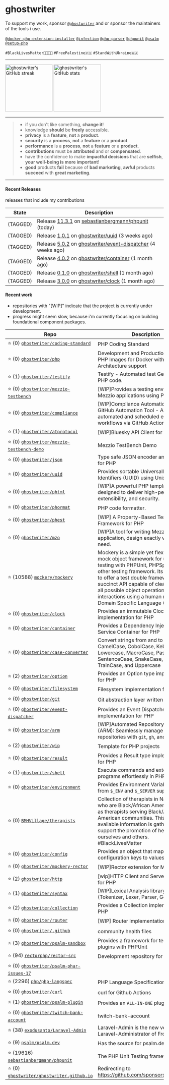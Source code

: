 # ghostwriter

To support my work, sponsor [`@ghostwriter`](https://github.com/sponsors/ghostwriter) and or sponsor the maintainers of the tools i use.

[`@docker-php-extension-installer`](https://github.com/mlocati/docker-php-extension-installer)
[`@infection`](https://github.com/infection/infection)
[`@php-parser`](https://github.com/nikic/php-parser)
[`@phpunit`](https://github.com/sebastianbergmann/phpunit)
[`@psalm`](https://github.com/vimeo/psalm)
[`@setup-php`](https://github.com/shivammathur/setup-php)

`#BlackLivesMatter✊🏾✊🏿`
`#FreePalestine🇵🇸`
`#StandWithUkraine🇺🇦` 

---

<div align="ncenter">

<img alt="ghostwriter's GitHub streak" height="150px" src="https://github-readme-streak-stats.herokuapp.com/?user=ghostwriter">

<img alt="ghostwriter's GitHub stats" height="150px" src="https://github-readme-stats.vercel.app/api?username=ghostwriter&show_icons=true&count_private=true&hide_title=true&hide_rank=true&icon_color=333">

</div>

---

> - if you don't like something, **change it**!
> - knowledge **should** be **freely** accessible.
> - **privacy** is a **feature**, **not** a **product**.
> - **security** is a **process**, **not** a **feature** or a **product**.
> - **performance** is a **process**, **not** a **feature** or a **product**.
> - **contributions** must be **attributed** and or **compensated**.
> - have the confidence to make **impactful decisions** that are **selfish**, **your well-being is more important**!
> - **good** products **fail** because of **bad marketing**, **awful** products **succeed** with **great marketing**.

---

#### Recent Releases

releases that include my contributions

| State | Description |
| --- | --- |
| (TAGGED) | Release [11.3.1](https://github.com/sebastianbergmann/phpunit/releases/tag/11.3.1) on [sebastianbergmann/phpunit](https://github.com/sebastianbergmann/phpunit) (today)|
| (TAGGED) | Release [1.0.1](https://github.com/ghostwriter/uuid/releases/tag/1.0.1) on [ghostwriter/uuid](https://github.com/ghostwriter/uuid) (3 weeks ago)|
| (TAGGED) | Release [5.0.2](https://github.com/ghostwriter/event-dispatcher/releases/tag/5.0.2) on [ghostwriter/event-dispatcher](https://github.com/ghostwriter/event-dispatcher) (4 weeks ago)|
| (TAGGED) | Release [4.0.2](https://github.com/ghostwriter/container/releases/tag/4.0.2) on [ghostwriter/container](https://github.com/ghostwriter/container) (1 month ago)|
| (TAGGED) | Release [0.1.0](https://github.com/ghostwriter/shell/releases/tag/0.1.0) on [ghostwriter/shell](https://github.com/ghostwriter/shell) (1 month ago)|
| (TAGGED) | Release [3.0.0](https://github.com/ghostwriter/clock/releases/tag/3.0.0) on [ghostwriter/clock](https://github.com/ghostwriter/clock) (1 month ago)|

#### Recent work

- repositories with "[WIP]" indicate that the project is currently under development.
- progress might seem slow, because i'm currently focusing on building foundational component packages.

| Repo | Description |
| --- | --- |
| ⭐️ (0) [`ghostwriter/coding-standard`](https://github.com/ghostwriter/coding-standard) | PHP Coding Standard |
| ⭐️ (0) [`ghostwriter/php`](https://github.com/ghostwriter/php) | Development and Production-ready PHP Images for Docker with Multi-Architecture support |
| ⭐️ (1) [`ghostwriter/testify`](https://github.com/ghostwriter/testify) | Testify - Automated test Generation for PHP code. |
| ⭐️ (0) [`ghostwriter/mezzio-testbench`](https://github.com/ghostwriter/mezzio-testbench) | [WIP]Provides a testing environment for Mezzio applications using PHPUnit. |
| ⭐️ (0) [`ghostwriter/compliance`](https://github.com/ghostwriter/compliance) | [WIP]Compliance Automation for OSS - GitHub Automation Tool - A solution for automated and scheduled execution of workflows via GitHub Action. |
| ⭐️ (1) [`ghostwriter/atprotocol`](https://github.com/ghostwriter/atprotocol) | [WIP]Bluesky API Client for AT Protocol |
| ⭐️ (0) [`ghostwriter/mezzio-testbench-demo`](https://github.com/ghostwriter/mezzio-testbench-demo) | Mezzio TestBench Demo |
| ⭐️ (0) [`ghostwriter/json`](https://github.com/ghostwriter/json) | Type safe JSON encoder and decoder for PHP |
| ⭐️ (0) [`ghostwriter/uuid`](https://github.com/ghostwriter/uuid) | Provides sortable Universally Unique Identifiers (UUID) using Unix timestamp. |
| ⭐️ (0) [`ghostwriter/phtml`](https://github.com/ghostwriter/phtml) | [WIP]A powerful PHP template engine designed to deliver high-performance, extensibility, and security. |
| ⭐️ (0) [`ghostwriter/phormat`](https://github.com/ghostwriter/phormat) | PHP code formatter. |
| ⭐️ (0) [`ghostwriter/phest`](https://github.com/ghostwriter/phest) | [WIP] A Property-Based Testing Framework for PHP |
| ⭐️ (0) [`ghostwriter/mzo`](https://github.com/ghostwriter/mzo) | [WIP]A tool for writing Mezzio application, design exactly what you need. |
| ⭐️ (10588) [`mockery/mockery`](https://github.com/mockery/mockery) | Mockery is a simple yet flexible PHP mock object framework for use in unit testing with PHPUnit, PHPSpec or any other testing framework. Its core goal is to offer a test double framework with a succinct API capable of clearly defining all possible object operations and interactions using a human readable Domain Specific Language (DSL). |
| ⭐️ (0) [`ghostwriter/clock`](https://github.com/ghostwriter/clock) | Provides an immutable Clock implementation for PHP |
| ⭐️ (0) [`ghostwriter/container`](https://github.com/ghostwriter/container) | Provides a Dependency Injection Service Container for PHP |
| ⭐️ (0) [`ghostwriter/case-converter`](https://github.com/ghostwriter/case-converter) | Convert strings from and to AdaCase, CamelCase, CobolCase, KebabCase, Lowercase, MacroCase, PascalCase, SentenceCase, SnakeCase, TitleCase, TrainCase, and Uppercase |
| ⭐️ (2) [`ghostwriter/option`](https://github.com/ghostwriter/option) | Provides an Option type implementation for PHP |
| ⭐️ (0) [`ghostwriter/filesystem`](https://github.com/ghostwriter/filesystem) | Filesystem implementation for PHP |
| ⭐️ (0) [`ghostwriter/git`](https://github.com/ghostwriter/git) | Git abstraction layer written in PHP |
| ⭐️ (0) [`ghostwriter/event-dispatcher`](https://github.com/ghostwriter/event-dispatcher) | Provides an Event Dispatcher implementation for PHP |
| ⭐️ (0) [`ghostwriter/arm`](https://github.com/ghostwriter/arm) | [WIP]Automated Repository Manager (ARM):  Seamlessly manage multiple `PHP` repositories with `git`, `gh`, and `composer`. |
| ⭐️ (2) [`ghostwriter/wip`](https://github.com/ghostwriter/wip) | Template for PHP projects |
| ⭐️ (0) [`ghostwriter/result`](https://github.com/ghostwriter/result) | Provides a Result type implementation for PHP |
| ⭐️ (1) [`ghostwriter/shell`](https://github.com/ghostwriter/shell) | Execute commands and external programs effortlessly in PHP |
| ⭐️ (0) [`ghostwriter/environment`](https://github.com/ghostwriter/environment) | Provides Environment Variables derived from `$_ENV` and `$_SERVER` super-globals |
| ⭐️ (0) [`BMHVillage/therapists`](https://github.com/BMHVillage/therapists) | Collection of therapists in Nashville, TN who are Black/African American, as well as therapists serving Black/African American communities. This publicly available information is gathered to support the promotion of healing for ourselves and others. #BlackLivesMatter |
| ⭐️ (0) [`ghostwriter/config`](https://github.com/ghostwriter/config) | Provides an object that maps configuration keys to values. |
| ⭐️ (0) [`ghostwriter/mockery-rector`](https://github.com/ghostwriter/mockery-rector) | [WIP]Rector extension for Mockery🦜 |
| ⭐️ (2) [`ghostwriter/http`](https://github.com/ghostwriter/http) | [wip]HTTP Client and Server abstraction for PHP |
| ⭐️ (1) [`ghostwriter/syntax`](https://github.com/ghostwriter/syntax) | [WIP]Lexical Analysis library for PHP (Tokenizer, Lexer, Parser, Generator) |
| ⭐️ (2) [`ghostwriter/collection`](https://github.com/ghostwriter/collection) | Provides a Collection implementation for PHP |
| ⭐️ (0) [`ghostwriter/router`](https://github.com/ghostwriter/router) | [WIP] Router implementation for PHP |
| ⭐️ (0) [`ghostwriter/.github`](https://github.com/ghostwriter/.github) | community health files |
| ⭐️ (3) [`ghostwriter/psalm-sandbox`](https://github.com/ghostwriter/psalm-sandbox) | Provides a framework for testing Psalm plugins with PHPUnit |
| ⭐️ (94) [`rectorphp/rector-src`](https://github.com/rectorphp/rector-src) | Development repository for Rector |
| ⭐️ (0) [`ghostwriter/psalm-phar-issues-17`](https://github.com/ghostwriter/psalm-phar-issues-17) |  |
| ⭐️ (2296) [`php/php-langspec`](https://github.com/php/php-langspec) | PHP Language Specification |
| ⭐️ (0) [`ghostwriter/curl`](https://github.com/ghostwriter/curl) | curl for Github Actions |
| ⭐️ (1) [`ghostwriter/psalm-plugin`](https://github.com/ghostwriter/psalm-plugin) | Provides an `ALL-IN-ONE` plugin for Psalm |
| ⭐️ (0) [`ghostwriter/twitch-bank-account`](https://github.com/ghostwriter/twitch-bank-account) | twitch-bank-account |
| ⭐️ (38) [`exodusanto/Laravel-Admin`](https://github.com/exodusanto/Laravel-Admin) | Laravel-Admin is the new version of Laravel-Administrator of Frozennode |
| ⭐️ (9) [`psalm/psalm.dev`](https://github.com/psalm/psalm.dev) | Has the source for psalm.dev |
| ⭐️ (19616) [`sebastianbergmann/phpunit`](https://github.com/sebastianbergmann/phpunit) | The PHP Unit Testing framework. |
| ⭐️ (0) [`ghostwriter/ghostwriter.github.io`](https://github.com/ghostwriter/ghostwriter.github.io) | Redirecting to https://github.com/sponsors/ghostwriter |

